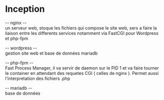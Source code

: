 # Inception

-- nginx -- \
un serveur web, stoque les fichiers qui compose le site web, sers a faire
la liaison entre les differents services notamment via FastCGI pour Wordpress et php-fpm

-- wordpress -- \
gestion site web et base de données mariadb

-- php-fpm -- \
Fast Process Manager, il va servir de daemon sur le PID 1 et va faire tourner le container en attendant des requetes
CGI ( celles de nginx ).
Permet aussi l'interpretation des fichiers .php

-- mariadb -- \
base de données 
